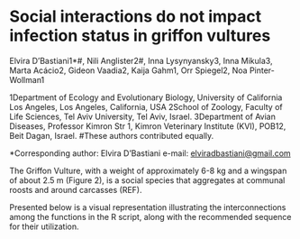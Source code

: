 # Social interactions do not  impact infection status in griffon vultures 

Elvira D’Bastiani1*#, Nili Anglister2#, Inna Lysynyansky3, Inna Mikula3, Marta Acácio2, Gideon Vaadia2, Kaija Gahm1, Orr Spiegel2, Noa Pinter-Wollman1

1Department of Ecology and Evolutionary Biology, University of California Los Angeles, Los Angeles, California, USA
2School of Zoology, Faculty of Life Sciences, Tel Aviv University, Tel Aviv, Israel.
3Department of Avian Diseases, Professor Kimron Str 1, Kimron Veterinary Institute (KVI), POB12, Beit Dagan, Israel.
#These authors contributed equally.

*Corresponding author: Elvira D’Bastiani e-mail: elviradbastiani@gmail.com

The Griffon Vulture, with a weight of approximately 6-8 kg and a wingspan of about 2.5 m (Figure 2), is a social species that aggregates at communal roosts and around carcasses (REF).

Presented below is a visual representation illustrating the interconnections among the functions in the R script, along with the recommended sequence for their utilization.

